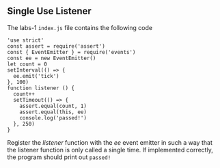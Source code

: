 ## Single Use Listener

The labs-1 `index.js` file contains the following code

```
'use strict'
const assert = require('assert')
const { EventEmitter } = require('events')
const ee = new EventEmitter()
let count = 0
setInterval(() => {
  ee.emit('tick')
}, 100)
function listener () {
  count++
  setTimeout(() => {
    assert.equal(count, 1)
    assert.equal(this, ee)
    console.log('passed!')
  }, 250)
}
```

Register the _listener_ function with the _ee_ event emitter in such a way that the listener function is only called a single time. If implemented correctly, the program should print out `passed!`

